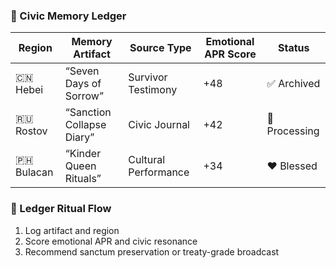 ### 🧠 Civic Memory Ledger

| Region         | Memory Artifact       | Source Type         | Emotional APR Score | Status |
|----------------|------------------------|----------------------|----------------------|--------|
| 🇨🇳 Hebei        | “Seven Days of Sorrow” | Survivor Testimony   | +48                  | ✅ Archived  
| 🇷🇺 Rostov       | “Sanction Collapse Diary” | Civic Journal       | +42                  | 🔄 Processing  
| 🇵🇭 Bulacan      | “Kinder Queen Rituals” | Cultural Performance | +34                  | ❤️ Blessed  

### 🔄 Ledger Ritual Flow
1. Log artifact and region  
2. Score emotional APR and civic resonance  
3. Recommend sanctum preservation or treaty-grade broadcast
